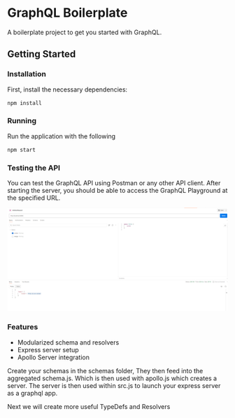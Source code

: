 # GraphQL Boilerplate

A boilerplate project to get you started with GraphQL.

## Getting Started

### Installation

First, install the necessary dependencies:

```bash
npm install
```

### Running

Run the application with the following

```bash
npm start
```

### Testing the API

You can test the GraphQL API using Postman or any other API client. After starting the server, you should be able to access the GraphQL Playground at the specified URL.

![Alt text](operational.png)

### Features

- Modularized schema and resolvers
- Express server setup
- Apollo Server integration

Create your schemas in the schemas folder, 
They then feed into the aggregated schema.js. 
Which is then used with apollo.js which creates a server.
The server is then used within src.js to launch your express server as a graphql app.

Next we will create more useful TypeDefs and Resolvers